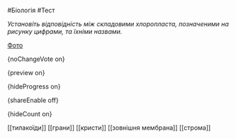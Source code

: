 #Біологія #Тест

*Установіть відповідність між складовими хлоропласта, позначеними на рисунку цифрами, та їхніми назвами.*

[Фото](https://zno.osvita.ua//doc/images/znotest/21/2131/bio-2012_51_2131.jpg)

{noChangeVote on}

{preview on}

{hideProgress on}

{shareEnable off}

{hideCount on}

[[тилакоїди]]
[[грани]]
[[кристи]]
[[зовнішня мембрана]]
[[строма]]
